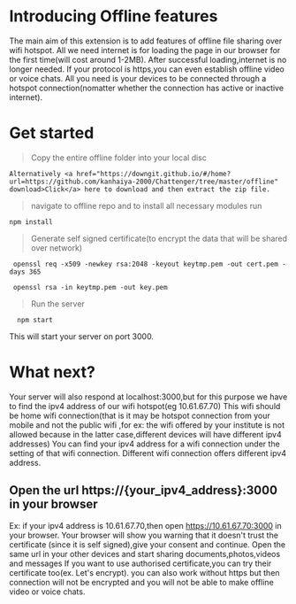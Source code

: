 # Introducing Offline features

The main aim of this extension is to add features of offline file sharing over wifi hotspot.
All we need internet is for loading the page in our browser for the first time(will cost around 1-2MB).
After successful loading,internet is no longer needed.
If your protocol is https,you can even establish offline video or voice chats.
All you need is your devices to be connected through a hotspot connection(nomatter whether the connection has active or inactive internet).

# Get started

> Copy the entire offline folder into your local disc

    Alternatively <a href="https://downgit.github.io/#/home?url=https://github.com/kanhaiya-2000/Chattenger/tree/master/offline" download>Click</a> here to download and then extract the zip file.

> navigate to offline repo and to install all necessary modules run 
    
    npm install
    
> Generate self signed certificate(to encrypt the data that will be shared over network)

     openssl req -x509 -newkey rsa:2048 -keyout keytmp.pem -out cert.pem -days 365
    
     openssl rsa -in keytmp.pem -out key.pem
     
> Run the server 
      
      npm start
      
 This will start your server on port 3000.
 
 # What next?
   
   Your server will also respond at localhost:3000,but for this purpose we have to find the ipv4 address of our wifi hotspot(eg 10.61.67.70)
   This wifi should be home wifi connection(that is it may be hotspot connection from your mobile
   and not the public wifi ,for ex: the wifi offered by your institute is not allowed 
   because in the latter case,different devices will have different ipv4 addresses)
   You can find your ipv4 address for a wifi connection under the setting of that wifi connection.
   Different wifi connection offers different ipv4 address.
   
 ## Open the url https://{your_ipv4_address}:3000 in your browser
 Ex: if your ipv4 address is 10.61.67.70,then open https://10.61.67.70:3000 in your browser.
 Your browser will show you warning that it doesn't trust the certificate (since it is self signed),give your consent and continue.
 Open the same url in your other devices and start sharing documents,photos,videos and messages
 If you want to use authorised certificate,you can try their certificate too(ex. Let's encrypt).
 you can also work without https but then connection will not be encrypted and you will not be able to make offline video or voice chats.
